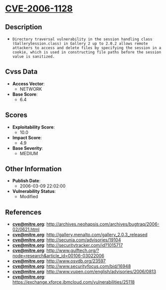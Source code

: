 
# [CVE-2006-1128](http://archives.neohapsis.com/archives/bugtraq/2006-02/0621.html)

## Description

- `Directory traversal vulnerability in the session handling class (GallerySession.class) in Gallery 2 up to 2.0.2 allows remote attackers to access and delete files by specifying the session in a cookie, which is used in constructing file paths before the session value is sanitized.`

## Cvss Data

- **Access Vector**:
  - NETWORK
- **Base Score**:
  - 6.4

## Scores

- **Exploitability Score**:
  - 10.0
- **Impact Score**:
  - 4.9
- **Base Severity**:
  - MEDIUM

## Other Information

- **Publish Date**:
  - 2006-03-09 22:02:00
- **Vulnerability Status**:
  - Modified

## References

- **cve@mitre.org**: http://archives.neohapsis.com/archives/bugtraq/2006-02/0621.html
- **cve@mitre.org**: http://gallery.menalto.com/gallery_2.0.3_released
- **cve@mitre.org**: http://secunia.com/advisories/19104
- **cve@mitre.org**: http://securitytracker.com/id?1015717
- **cve@mitre.org**: http://www.gulftech.org/?node=research&article_id=00106-03022006
- **cve@mitre.org**: http://www.osvdb.org/23597
- **cve@mitre.org**: http://www.securityfocus.com/bid/16948
- **cve@mitre.org**: http://www.vupen.com/english/advisories/2006/0813
- **cve@mitre.org**: https://exchange.xforce.ibmcloud.com/vulnerabilities/25118
